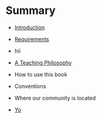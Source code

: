 # Summary

* [Introduction](introduction.md)
 * [Requirements](requirements.md)
  * hii
 * [A Teaching Philosophy](a-teaching-philosophy.md)
 * How to use this book
 * Conventions
 * Where our community is located 
 
* [Yo](introduction.md)



